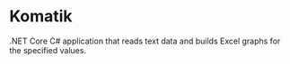 # Komatik
.NET Core C# application that reads text data and builds Excel graphs for the specified values.
